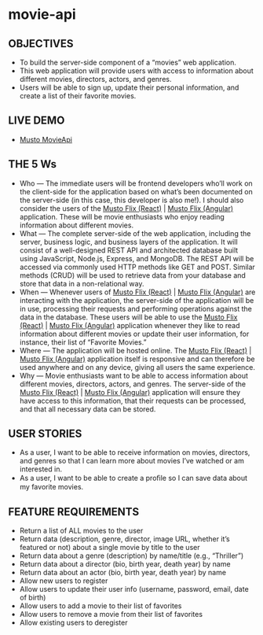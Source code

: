 # movie-api

## OBJECTIVES

- To build the server-side component of a “movies” web application.
- This web application will provide users with access to information about different movies, directors, actors, and genres.
- Users will be able to sign up, update their personal information, and create a list of their favorite movies.

## LIVE DEMO
- [Musto MovieApi](https://musto-movie-api-vf0k.onrender.com/)

## THE 5 Ws

- Who — The immediate users will be frontend developers who’ll work on the client-side for the application based on what’s been documented on the server-side (in this case, this developer is also me!). I should also consider the users of the [Musto Flix (React)](https://mustafa-sarshar.github.io/musto-flix-react/) | [Musto Flix (Angular)](https://mustafa-sarshar.github.io/musto-flix-angular) application. These will be movie enthusiasts who enjoy reading information about different movies.
- What — The complete server-side of the web application, including the server, business logic, and business layers of the application. It will consist of a well-designed REST API and architected database built using JavaScript, Node.js, Express, and MongoDB. The REST API will be accessed via commonly used HTTP methods like GET and POST. Similar methods (CRUD) will be used to retrieve data from your database and store that data in a non-relational way.
- When — Whenever users of [Musto Flix (React)](https://mustafa-sarshar.github.io/musto-flix-react/) | [Musto Flix (Angular)](https://mustafa-sarshar.github.io/musto-flix-angular)  are interacting with the application, the server-side of the application will be in use, processing their requests and performing operations against the data in the database. These users will be able to use the [Musto Flix (React)](https://mustafa-sarshar.github.io/musto-flix-react/) | [Musto Flix (Angular)](https://mustafa-sarshar.github.io/musto-flix-angular)  application whenever they like to read information about different movies or update their user information, for instance, their list of “Favorite Movies.”
- Where — The application will be hosted online. The [Musto Flix (React)](https://mustafa-sarshar.github.io/musto-flix-react/) | [Musto Flix (Angular)](https://mustafa-sarshar.github.io/musto-flix-angular)  application itself is responsive and
  can therefore be used anywhere and on any device, giving all users the same experience.
- Why — Movie enthusiasts want to be able to access information about different movies, directors, actors, and genres. The server-side of the [Musto Flix (React)](https://mustafa-sarshar.github.io/musto-flix-react/) | [Musto Flix (Angular)](https://mustafa-sarshar.github.io/musto-flix-angular)  application will ensure they have access to this information, that their requests can be processed, and that all necessary data can be stored.

## USER STORIES

- As a user, I want to be able to receive information on movies, directors, and genres so that I can learn more about movies I’ve watched or am interested in.
- As a user, I want to be able to create a proﬁle so I can save data about my favorite movies.

## FEATURE REQUIREMENTS

- Return a list of ALL movies to the user
- Return data (description, genre, director, image URL, whether it’s featured or not) about a single movie by title to the user
- Return data about a genre (description) by name/title (e.g., “Thriller”)
- Return data about a director (bio, birth year, death year) by name
- Return data about an actor (bio, birth year, death year) by name
- Allow new users to register
- Allow users to update their user info (username, password, email, date of birth)
- Allow users to add a movie to their list of favorites
- Allow users to remove a movie from their list of favorites
- Allow existing users to deregister
